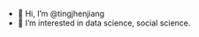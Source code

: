- 👋 Hi, I’m @tingjhenjiang
- 👀 I’m interested in data science, social science.

<!---
tingjhenjiang/tingjhenjiang is a ✨ special ✨ repository because its `README.md` (this file) appears on your GitHub profile.
You can click the Preview link to take a look at your changes.
--->
